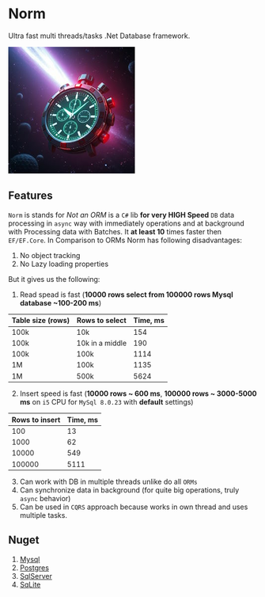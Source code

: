 # Norm

Ultra fast multi threads/tasks .Net Database framework.

![Norm logo](img/logo/ai_3_sm.jpg)

## Features

`Norm` is stands for *Not an ORM* is a `C#` lib **for very HIGH Speed** `DB` data processing in `async` way with immediately operations and at background with Processing data with Batches. It **at least 10** times faster then `EF/EF.Core`. In Comparison to ORMs Norm has following disadvantages:

1. No object tracking
2. No Lazy loading properties

But it gives us the following:
1. Read spead is fast (**10000 rows select from 100000 rows Mysql database ~100-200 ms**)

| Table size (rows)  | Rows to select   | Time, ms |
| ------------------ | ---------------- | -------- |
| 100k               | 10k              | 154      |
| 100k               | 10k in a middle  | 190      |
| 100k               | 100k             | 1114     |
| 1M                 | 100k             | 1135     |
| 1M                 | 500k             | 5624     |

2. Insert speed is fast (**10000 rows ~ 600 ms**, **100000 rows ~ 3000-5000 ms** on `i5` CPU for `MySql 8.0.23` with **default** settings)

| Rows to insert     | Time, ms |
| ------------------ | -------- |
| 100                | 13       |
| 1000               | 62       |
| 10000              | 549      |
| 100000             | 5111     |

3. Can work with DB in multiple threads unlike do all `ORMs`
4. Can synchronize data in background (for quite big operations, truly `async` behavior)
5. Can be used in `CQRS` approach because works in own thread and uses multiple tasks.

## Nuget

1. [Mysql](https://www.nuget.org/packages/Wissance.nOrm.MySql/)
2. [Postgres](https://www.nuget.org/packages/Wissance.nOrm.Postgres/)
3. [SqlServer](https://www.nuget.org/packages/Wissance.nOrm.SqlServer/)
4. [SqLite](https://www.nuget.org/packages/Wissance.nOrm.Sqlite/)

